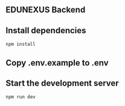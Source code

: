 ## EDUNEXUS Backend

## Install dependencies
``` npm install ```

## Copy .env.example to .env

## Start the development server
```npm run dev```

